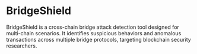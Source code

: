 # BridgeShield
BridgeShield is a cross-chain bridge attack detection tool designed for multi-chain scenarios. It identifies suspicious behaviors and anomalous transactions across multiple bridge protocols, targeting blockchain security researchers.
